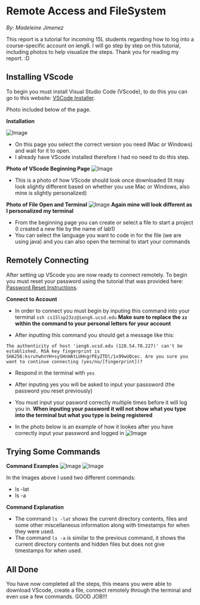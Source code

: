 # Remote Access and FileSystem
*By: Madeleine Jimenez*

This report is a tutorial for incoming 15L students regarding how to log into a course-specific account on ieng6. 
I will go step by step on this tutorial, including photos to help visualize the steps. 
Thank you for reading my report. :D

## Installing VScode

To begin you must install Visual Studio Code (VScode), to do this you can go to this website: [VSCode Installer](https://code.visualstudio.com/Download). 

Photo included below of the page.


**Installation**

![Image](VScode_installer.png)

* On this page you select the correct version you need (Mac or Windows) and wait for it to open. 
* I already have VScode installed therefore I had no need to do this step. 

**Photo of VScode Beginning Page**
![Image](VScode.png)

* This is a photo of how VScode should look once downloaded (It may look slightly different based on whether you use Mac or Windows, also mine is slightly personalized)

**Photo of File Open and Terminal**
![Image](Terminal.png)
**Again mine will look different as I personalized my terminal**
* From the beginning page you can create or select a file to start a project (I created a new file by the name of lab1)
* You can select the language you want to code in for the file (we are using java) and you can also open the terminal to start your commands 


## Remotely Connecting

After setting up VScode you are now ready to connect remotely. To begin you must reset your password using the tutorial that was provided here: [Password Reset Instructions](https://drive.google.com/file/d/17IDZn8Qq7Q0RkYMxdiIR0o6HJ3B5YqSW/view).

**Connect to Account**
* In order to connect you must begin by inputing this command into your terminal `ssh cs15lsp23zz@ieng6.ucsd.edu`
**Make sure to replace the `zz` within the command to your personal letters for your account**

* After inputting this command you should get a message like this:
 
`The authenticity of host 'ieng6.ucsd.edu (128.54.70.227)' can't be established.
RSA key fingerprint is SHA256:ksruYwhnYH+sySHnHAtLUHngrPEyZTDl/1x99wUQcec.
Are you sure you want to continue connecting (yes/no/[fingerprint])? `

* Respond in the terminal with `yes`
* After inputing yes you will be asked to input your passsword (the password you reset previously)
* You must input your pasword correctly multiple times before it will log you in.
**When inputing your password it will not show what you type into the terminal but what you type is being registered** 

* In the photo below is an example of how it lookes after you have correctly input your password and logged in
![Image](Remote_Connect_Correct.png)


## Trying Some Commands

**Command Examples**
![Image](Commands_a.png)
![Image](Commands_ls.png)

In the Images above I used two different commands:
* ls -lat
* ls -a

**Command Explanation**
* The command `ls -lat` shows the current directory contents, files and some other miscellaneous information along with timestamps for when they were used.
* The command `ls -a` is similar to the previous command, it shows the current directory contents and hidden files but does not give timestamps for when used.

## All Done

You have now completed all the steps, this means you were able to download VScode, create a file, connect remotely through the terminal and even use a few commands. GOOD JOB!!! 
